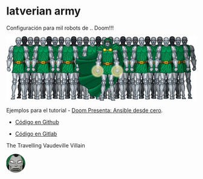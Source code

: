 # latverian army

Configuración para mil robots de .. Doom!!!

![Latverian Army](img/latverian_army.png)

Ejemplos para el tutorial - [Doom Presenta: Ansible desde cero](https://geekl0g.wordpress.com/tag/ansible-desde-cero/).

- [Código en Github](https://github.com/geek-log/latverian-army)

- [Código en Gitlab](https://gitlab.com/geek.log/latverian-army)

The Travelling Vaudeville Villain

![author](img/author.png)